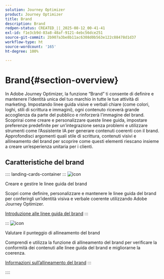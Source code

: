 ```yaml
---
solution: Journey Optimizer
product: Journey Optimizer
title: Brand
description: Brand
redpen-status: CREATED_||_2025-08-12_00-41-41
exl-id: f1e3cb9d-83a8-48af-9121-4ebc56dce251
source-git-commit: 2b907a3be8b11ac6308d0b563e122c88478d1d37
workflow-type: ht
source-wordcount: '165'
ht-degree: 100%

---
```


# Brand{#section-overview}

In Adobe Journey Optimizer, la funzione “Brand” ti consente di definire e mantenere l’identità unica del tuo marchio in tutte le tue attività di marketing. Impostando linee guida visive e verbali chiare (come colori, loghi, stili di scrittura e immagini), ogni contenuto riceverà grande accoglienza da parte del pubblico e rinforzerà l’immagine del brand. Scoprirai come creare e personalizzare queste linee guida, impostare preferenze predefinite per un’integrazione senza problemi e utilizzare strumenti come l’Assistente IA per generare contenuti coerenti con il brand. Approfondisci argomenti quali stile di scrittura, contenuti visivi e allineamento del brand per scoprire come questi elementi riescano insieme a creare un’esperienza unitaria per i clienti.

## Caratteristiche del brand

:::: landing-cards-container
:::
![icon](https://cdn.experienceleague.adobe.com/icons/circle-play.svg)

Creare e gestire le linee guida del brand

Scopri come definire, personalizzare e mantenere le linee guida del brand per conferirgli un’identità visiva e verbale coerente utilizzando Adobe Journey Optimizer.

[Introduzione alle linee guida del brand](../using/content-management/brands.md)
:::

:::
![icon](https://cdn.experienceleague.adobe.com/icons/list-check.svg)

Valutare il punteggio di allineamento del brand

Comprendi e utilizza la funzione di allineamento del brand per verificare la conformità dei contenuti alle linee guida del brand e migliorarne la coerenza.

[Informazioni sull’allineamento del brand](../using/content-management/brands-score.md)
:::

::::

